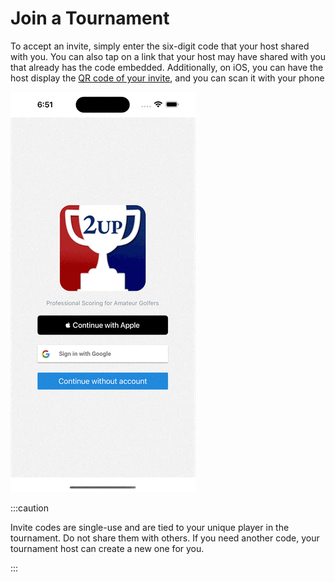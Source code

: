 # Join a Tournament

To accept an invite, simply enter the six-digit code that your host shared with you. You can also tap on a link that your host may have shared with you that already has the code embedded. Additionally, on iOS, you can have the host display the <a href="/docs/two-up/host/add-players#invite-players">QR code of your invite</a>, and you can scan it with your phone

![](/apps/two-up/media/accept-invite.gif)

:::caution

Invite codes are single-use and are tied to your unique player in the tournament. Do not share them with others. If you need another code, your tournament host can create a new one for you.

:::